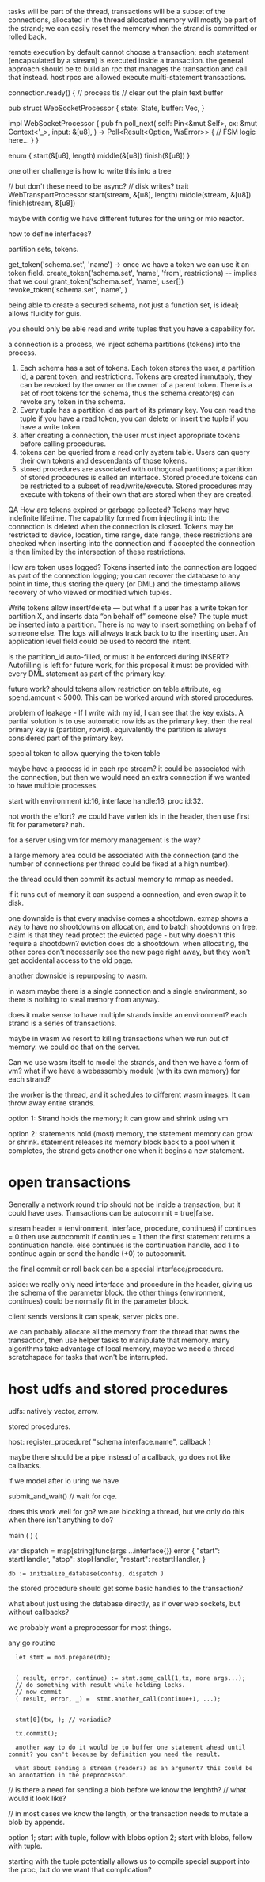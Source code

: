 tasks will be part of the thread,
transactions will be a subset of the connections, allocated in the thread
allocated memory will mostly be part of the strand; we can easily reset the memory when the strand is committed or rolled back.

remote execution by default cannot choose a transaction; each statement (encapsulated by a stream) is executed inside a transaction. the general approach should be to build an rpc that manages the transaction and call that instead. host rpcs are allowed execute multi-statement transactions.

connection.ready() {
     // process tls
     // clear out the plain text buffer


pub struct WebSocketProcessor {
    state: State,
    buffer: Vec<u8>,
}

impl WebSocketProcessor {
    pub fn poll_next(
        self: Pin<&mut Self>,
        cx: &mut Context<'_>,
        input: &[u8],
    ) -> Poll<Result<Option<Message>, WsError>> {
        // FSM logic here...
    }
}

enum {
    start(&[u8], length)
    middle(&[u8])
    finish(&[u8])
}

one other challenge is how to write this into a tree

// but don't these need to be async?
// disk writes?
trait WebTransportProcessor
  start(stream, &[u8], length)
  middle(stream, &[u8])
  finish(stream, &[u8])


maybe with config we have different futures for the uring or mio reactor.


how to define interfaces?

partition sets, tokens.


get_token('schema.set', 'name') -> once we have a token we can use it an token field.
create_token('schema.set', 'name', 'from', restrictions)
-- implies that we coul
grant_token('schema.set', 'name', user[]) 
revoke_token('schema.set', 'name', )

being able to create a secured schema, not just a function set, is ideal; allows fluidity for guis.

you should only be able read and write tuples that you have a capability for. 


a connection is a process, we inject schema partitions (tokens) into the process.

1. Each schema has a set of tokens. Each token stores the user, a partition id, a parent token, and restrictions. Tokens are created immutably, they can be revoked by the owner or the owner of a parent token. There is a set of root tokens for the schema, thus the schema creator(s) can revoke any token in the schema. 
2. Every tuple has a partition id as part of its primary key. You can read the tuple if you have a read token, you can delete or insert the tuple if you have a write token. 
3. after creating a connection, the user must inject appropriate tokens before calling procedures. 
4. tokens can be queried from a read only system table. Users can query their own tokens and descendants of those tokens. 
5. stored procedures are associated with orthogonal partitions; a partition of stored procedures is called an interface. Stored procedure tokens can be restricted to a subset of read/write/execute. Stored procedures may execute with tokens of their own that are stored when they are created.
   

QA
How are tokens expired or garbage collected? 
Tokens may have indefinite lifetime. The capability formed from injecting it into the connection is deleted when the connection is closed. Tokens may be restricted to device, location, time range, date range, these restrictions are checked when inserting into the connection and if accepted the connection is then limited by the intersection of these restrictions.

How are token uses logged?
Tokens inserted into the connection are logged as part of the connection logging; you can recover the database to any point in time, thus storing the query (or DML) and the timestamp allows recovery of who viewed or modified which tuples.


Write tokens allow insert/delete — but what if a user has a write token for partition X, and inserts data “on behalf of” someone else?
The tuple must be inserted into a partition. There is no way to insert something on behalf of someone else. The logs will always track back to to the inserting user. An application level field could be used to record the intent.

Is the partition_id auto-filled, or must it be enforced during INSERT?
Autofilling is left for future work, for this proposal it must be provided with every DML statement as part of the primary key.


future work?
should tokens allow restriction on table.attribute, eg spend.amount < 5000. This can be worked around with stored procedures.


problem of leakage - If I write with my id, I can see that the key exists. A partial solution is to use automatic row ids as the primary key. then the real primary key is (partition, rowid). equivalently the partition is always considered part of the primary key.

special token to allow querying the token table

maybe have a process id in each rpc stream? it could be associated with the connection, but then we would need an extra connection if we wanted to have multiple processes.

start with environment id:16, interface handle:16, proc id:32.

not worth the effort? we could have varlen ids in the header, then use first fit for parameters? nah.

for a server using vm for memory management is the way?

a large memory area could be associated with the connection (and the number of connections per thread could be fixed at a high number).

the thread could then commit its actual memory to mmap as needed.

if it runs out of memory it can suspend a connection, and even swap it to disk.

one downside is that every madvise comes a shootdown. exmap shows a way to have no shootdowns on allocation, and to batch shootdowns on free. claim is that they read protect the evicted page - but why doesn't this require a shootdown?
eviction does do a shootdown. when allocating, the other cores don't necessarily see the new page right away, but they won't get accidental access to the old page.

another downside is repurposing to wasm.

in wasm maybe there is a single connection and a single environment, so there is nothing to steal memory from anyway.

does it make sense to have multiple strands inside an environment? each strand is a series of transactions.

maybe in wasm we resort to killing transactions when we run out of memory.
we could do that on the server.

Can we use wasm itself to model the strands, and then we have a form of vm?
what if we have a webassembly module (with its own memory) for each strand?

the worker is the thread, and it schedules to different wasm images.
It can throw away entire strands.

option 1: Strand holds the memory; it can grow and shrink using vm

option 2: statements hold (most) memory, the statement memory can grow or shrink. statement releases its memory block back to a pool when it completes, the strand gets another one when it begins a new statement.



# open transactions
Generally a network round trip should not be inside a transaction, but it could have uses. Transactions can be autocommit = true|false.

stream header = (environment, interface, procedure, continues)
if continues = 0 then use autocommit
if continues = 1 then the first statement returns a continuation handle.
else continues is the continuation handle, add 1 to continue again or send the handle (+0) to autocommit.

the final commit or roll back can be a special interface/procedure.

aside: we really only need interface and procedure in the header, giving us the schema of the parameter block. the other things (environment, continues) could be normally fit in the parameter block.

client sends versions it can speak, server picks one.

we can probably allocate all the memory from the thread that owns the transaction, then use helper tasks to manipulate that memory. many algorithms take advantage of local memory, maybe we need a thread scratchspace for tasks that won't be interrupted.

# host udfs and stored procedures
udfs: natively vector, arrow.

stored procedures.

host:
  register_procedure(
     "schema.interface.name",
     callback
  )

  maybe there should be a pipe instead of a callback, go does not like callbacks.

  if we model after io uring we have 

  submit_and_wait() // wait for cqe.

  does this work well for go? we are blocking a thread, but we only do this when there isn't anything to do?


 main ( ) {

var dispatch = map[string]func(args ...interface{}) error {
    "start": startHandler,
    "stop": stopHandler,
    "restart": restartHandler,
}

    db := initialize_database(config, dispatch )    

the stored procedure should get some basic handles to the transaction?



what about just using the database directly, as if over web sockets, but without callbacks?

we probably want a preprocessor for most things.



   any go routine 

      let stmt = mod.prepare(db);
      

      ( result, error, continue) := stmt.some_call(1,tx, more args...);
      // do something with result while holding locks.
      // now commit
      ( result, error, _) =  stmt.another_call(continue+1, ...);

      
      stmt[0](tx, ); // variadic?

      tx.commit();

      another way to do it would be to buffer one statement ahead until commit? you can't because by definition you need the result.

      what about sending a stream (reader?) as an argument? this could be an annotation in the preprocessor.

// is there a need for sending a blob before we know the lenghth?
// what would it look like?

// in most cases we know the length, or the transaction needs to mutate a blob by appends. 

option 1; start with tuple, follow with blobs
option 2; start with blobs, follow with tuple.

starting with the tuple potentially allows us to compile special support into the proc, but do we want that complication?
